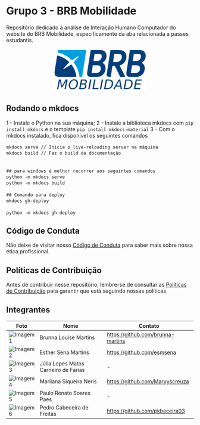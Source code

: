 # Grupo 3 - BRB Mobilidade

Repositório dedicado à análise de Interação Humano Computador do website do BRB Mobilidade, especificamente da aba relacionada a passes estudantis.

<div align="center">
<img src="./assets/brb_logo.png" alt="Logotipo BRB Mobilidade" style="height:50%; width:50%;"/>
</div>

## Rodando o mkdocs 
1 - Instale o Python na sua máquina;
2 - Instale a biblioteca mkdocs com `pip install mkdocs` e o template `pip install mkdocs-material`
3 - Com o mkdocs instalado, fica disponível os seguintes comandos
```
mkdocs serve // Inicia o live-reloading server na máquina
mkdocs build // Faz o build da documentação


## para windows é melhor recorrer aos seguintes comandos
python -m mkdocs serve
python -m mkdocs build

## Comando para deploy
mkdocs gh-deploy

python -m mkdocs gh-deploy
```

## Código de Conduta
Não deixe de visitar nosso [Código de Conduta](./docs/CODE_OF_CONDUCT.md) para saber mais sobre nossa ética profissional.

## Políticas de Contribuição
Antes de contribuir nesse repositório, lembre-se de consultar as [Políticas de Contribuição](./docs/CONTRIBUTING.md) para garantir que está seguindo nossas políticas.

## Integrantes


| Foto | Nome | Contato |
| --- | --- | --- |
| <img src="https://avatars.githubusercontent.com/u/98557500?v=4" alt="Imagem 1" width="100" height="100"/> | Brunna Louise Martins | https://github.com/brunna-martins |
| <img src="https://avatars.githubusercontent.com/u/98842728?v=4" alt="Imagem 2" width="100" height="100"/> | Esther Sena Martins | https://github.com/esmsena |
| <img src="" alt="Imagem 3" width="100" height="100"/> | Júlia Lopes Matos Carneiro de Farias | - |
| <img src="https://avatars.githubusercontent.com/u/98031097?v=4" alt="Imagem 4" width="100" height="100"/> | Mariiana Siqueira Neris | https://github.com/Maryyscreuza |
| <img src="" alt="Imagem 5" width="100" height="100"/> | Paulo Renato Soares Paes | - |
| <img src="https://avatars.githubusercontent.com/u/109092210?v=4" alt="Imagem 6" width="100" height="100"/> | Pedro Cabeceira de Freitas | https://github.com/pkbeceira03 |
